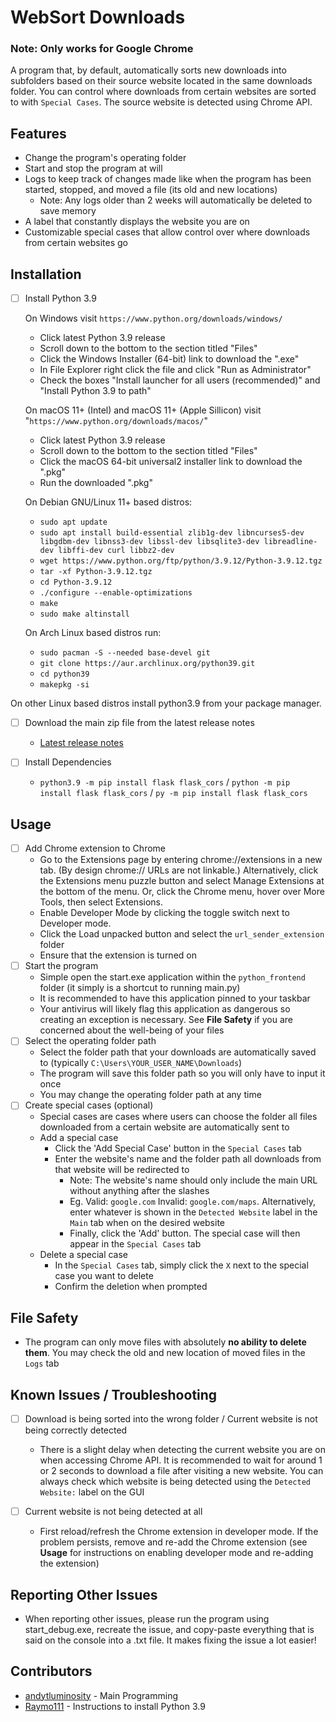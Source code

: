 # WebSort Downloads

### Note: Only works for Google Chrome

A program that, by default, automatically sorts new downloads into subfolders based on their source website located in the same downloads folder. You can control where downloads from certain websites are sorted to with `Special Cases`. The source website is detected using Chrome API.

## Features

- Change the program's operating folder
- Start and stop the program at will
- Logs to keep track of changes made like when the program has been started, stopped, and moved a file (its old and new locations)
	- Note: Any logs older than 2 weeks will automatically be deleted to save memory
- A label that constantly displays the website you are on
- Customizable special cases that allow control over where downloads from certain websites go

## Installation

- [ ] Install Python 3.9
	
  On Windows visit `https://www.python.org/downloads/windows/`
	- Click latest Python 3.9 release
	- Scroll down to the bottom to the section titled "Files"
	- Click the Windows Installer (64-bit) link to download the ".exe"
	- In File Explorer right click the file and click "Run as Administrator"
	- Check the boxes "Install launcher for all users (recommended)" and "Install Python 3.9 to path"
	
	On macOS 11+ (Intel) and macOS 11+ (Apple Sillicon) visit "`https://www.python.org/downloads/macos/`"
	- Click latest Python 3.9 release
	- Scroll down to the bottom to the section titled "Files"
	- Click the macOS 64-bit universal2 installer link to download the ".pkg"
	- Run the downloaded ".pkg"
	
    On Debian GNU/Linux 11+ based distros:
    - `sudo apt update`
    - `sudo apt install build-essential zlib1g-dev libncurses5-dev libgdbm-dev libnss3-dev libssl-dev libsqlite3-dev libreadline-dev libffi-dev curl libbz2-dev`
    - `wget https://www.python.org/ftp/python/3.9.12/Python-3.9.12.tgz`
    - `tar -xf Python-3.9.12.tgz`
    - `cd Python-3.9.12`
    - `./configure --enable-optimizations`
    - `make`
    - `sudo make altinstall`

   On Arch Linux based distros run:
	- `sudo pacman -S --needed base-devel git`
 	- `git clone https://aur.archlinux.org/python39.git`
  	- `cd python39`
  	- `makepkg -si`
  	  
On other Linux based distros install python3.9 from your package manager.

- [ ]  Download the main zip file from the latest release notes
	- [Latest release notes](https://github.com/andytluminosity/WebSort-Downloads/releases/tag/v1.0)
 
- [ ] Install Dependencies
	- `python3.9 -m pip install flask flask_cors` / `python -m pip install flask flask_cors` / `py -m pip install flask flask_cors`
   
## Usage

- [ ] Add Chrome extension to Chrome
	- Go to the Extensions page by entering chrome://extensions in a new tab. (By design chrome:// URLs are not linkable.)
	  Alternatively, click the Extensions menu puzzle button and select Manage Extensions at the bottom of the menu.
	  Or, click the Chrome menu, hover over More Tools, then select Extensions.
	- Enable Developer Mode by clicking the toggle switch next to Developer mode.
	- Click the Load unpacked button and select the `url_sender_extension` folder	
	- Ensure that the extension is turned on
 - [ ] Start the program
	- Simple open the start.exe application within the `python_frontend` folder (it simply is a shortcut to running main.py)
 	- It is recommended to have this application pinned to your taskbar
 	- Your antivirus will likely flag this application as dangerous so creating an exception is necessary. See **File Safety** if you are concerned about the well-being of your files
 - [ ] Select the operating folder path
	- Select the folder path that your downloads are automatically saved to (typically `C:\Users\YOUR_USER_NAME\Downloads`)
 	- The program will save this folder path so you will only have to input it once
 	- You may change the operating folder path at any time
 - [ ] Create special cases (optional)
	- Special cases are cases where users can choose the folder all files downloaded from a certain website are automatically sent to
	- Add a special case
		- Click the 'Add Special Case' button in the `Special Cases` tab
  		- Enter the website's name and the folder path all downloads from that website will be redirected to
			- Note: The website's name should only include the main URL without anything after the slashes
    		- Eg. Valid: `google.com` Invalid: `google.com/maps`. Alternatively, enter whatever is shown in the `Detected Website` label in the `Main` tab when on the desired website
      		- Finally, click the 'Add' button. The special case will then appear in the `Special Cases` tab
   - Delete a special case
      - In the `Special Cases` tab, simply click the `X` next to the special case you want to delete
      - Confirm the deletion when prompted

## File Safety
- The program can only move files with absolutely **no ability to delete them**. You may check the old and new location of moved files in the `Logs` tab

## Known Issues / Troubleshooting

- [ ] Download is being sorted into the wrong folder / Current website is not being correctly detected
	- There is a slight delay when detecting the current website you are on when accessing Chrome API. It is recommended to wait for around 1 or 2 seconds to download a file after visiting a new website.
 	You can always check which website is being detected using the `Detected Website:` label on the GUI

- [ ] Current website is not being detected at all
	- First reload/refresh the Chrome extension in developer mode. If the problem persists, remove and re-add the Chrome extension (see **Usage** for instructions on enabling developer mode and re-adding the extension)

## Reporting Other Issues
- When reporting other issues, please run the program using start_debug.exe, recreate the issue, and copy-paste everything that is said on the console into a .txt file. It makes fixing the issue a lot easier!

## Contributors
- [andytluminosity](https://github.com/andytluminosity) - Main Programming
- [Raymo111](https://github.com/Raymo111/kahoot-answer-bot) - Instructions to install Python 3.9

